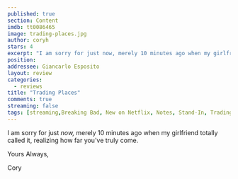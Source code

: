 ```yaml
---
published: true
section: Content
imdb: tt0086465
image: trading-places.jpg
author: coryh
stars: 4
excerpt: "I am sorry for just now, merely 10 minutes ago when my girlfriend totally called it, realizing how far you’ve truly come."
position: 
addressee: Giancarlo Esposito
layout: review
categories:
  - reviews
title: "Trading Places"
comments: true
streaming: false
tags: [streaming,Breaking Bad, New on Netflix, Notes, Stand-In, Trading Places]
---
```

I am sorry for just _now,_ merely 10 minutes ago when my girlfriend totally called it, realizing how far you've truly come.

Yours Always, 
 
Cory